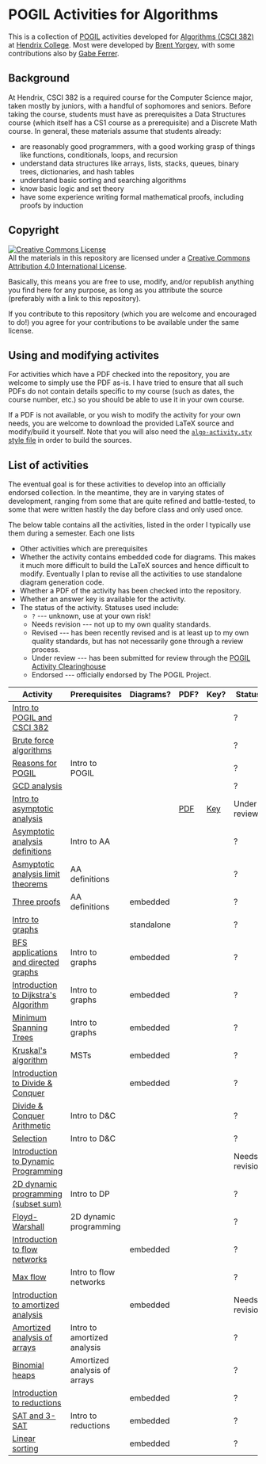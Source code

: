 POGIL Activities for Algorithms
===============================

This is a collection of [POGIL](https://pogil.org/) activities
developed for [Algorithms (CSCI
382)](https://hendrix-cs.github.io/csci382/) at [Hendrix
College](https://www.hendrix.edu/).  Most were developed by [Brent
Yorgey](http://ozark.hendrix.edu/~yorgey/), with some contributions
also by [Gabe
Ferrer](https://www.hendrix.edu/mathcs/profile.aspx?id=70718).

Background
----------

At Hendrix, CSCI 382 is a required course for the Computer Science
major, taken mostly by juniors, with a handful of sophomores and
seniors.  Before taking the course, students must have as
prerequisites a Data Structures course (which itself has a CS1 course
as a prerequisite) and a Discrete Math course.  In general, these
materials assume that students already:

- are reasonably good programmers, with a good working grasp of
  things like functions, conditionals, loops, and recursion
- understand data structures like arrays, lists, stacks, queues,
  binary trees, dictionaries, and hash tables
- understand basic sorting and searching algorithms
- know basic logic and set theory
- have some experience writing formal mathematical proofs, including
  proofs by induction

Copyright
---------

<a rel="license"
href="http://creativecommons.org/licenses/by/4.0/"><img alt="Creative
Commons License" style="border-width:0"
src="https://i.creativecommons.org/l/by/4.0/88x31.png" /></a><br
/>All the materials in this repository are licensed under a <a rel="license"
href="http://creativecommons.org/licenses/by/4.0/">Creative Commons
Attribution 4.0 International License</a>.

Basically, this means you are free to use, modify, and/or republish
anything you find here for any purpose, as long as you attribute the
source (preferably with a link to this repository).

If you contribute to this repository (which you are welcome and
encouraged to do!) you agree for your contributions to be available
under the same license.

Using and modifying activites
-----------------------------

For activities which have a PDF checked into the repository, you are
welcome to simply use the PDF as-is.  I have tried to ensure that all
such PDFs do not contain details specific to my course (such as
dates, the course number, etc.) so you should be able to use it in
your own course.

If a PDF is not available, or you wish to modify the activity for your
own needs, you are welcome to download the provided LaTeX source and
modify/build it yourself.  Note that you will also need the
[`algo-activity.sty`
style file](https://github.com/byorgey/algorithms-POGIL/blob/main/algo-activity.sty)
in order to build the sources.

List of activities
------------------

The eventual goal is for these activities to develop into an
officially endorsed collection.  In the meantime, they are in varying
states of development, ranging from some that are quite refined and
battle-tested, to some that were written hastily the day before class
and only used once.

The below table contains all the activities, listed in the order I
typically use them during a semester.  Each one lists
  - Other activities which are prerequisites
  - Whether the activity contains embedded code for diagrams.  This
    makes it much more difficult to build the LaTeX sources and hence
    difficult to modify.  Eventually I plan to revise all the
    activities to use standalone diagram generation code.
  - Whether a PDF of the activity has been checked into the repository.
  - Whether an answer key is available for the activity.
  - The status of the activity.  Statuses used include:
      - `?` --- unknown, use at your own risk!
      - Needs revision --- not up to my own quality standards.
      - Revised --- has been recently revised and is at least up to my
        own quality standards, but has not necessarily gone through a
        review process.
      - Under review --- has been submitted for review through the
        [POGIL Activity
        Clearinghouse](http://pac.chem.pitt.edu/index.php/pac)
      - Endorsed --- officially endorsed by The POGIL Project.

| Activity                                                                                                               | Prerequisites                | Diagrams?  | PDF?                                                                               | Key?                                                                                       | Status         |
|------------------------------------------------------------------------------------------------------------------------|------------------------------|------------|------------------------------------------------------------------------------------|--------------------------------------------------------------------------------------------|----------------|
| [Intro to POGIL and CSCI 382](https://github.com/byorgey/algorithms-POGIL/tree/main/POGIL-intro)                       |                              |            |                                                                                    |                                                                                            | ?              |
| [Brute force algorithms](https://github.com/byorgey/algorithms-POGIL/tree/main/brute-force)                            |                              |            |                                                                                    |                                                                                            | ?              |
| [Reasons for POGIL](https://github.com/byorgey/algorithms-POGIL/tree/main/why-POGIL)                                   | Intro to POGIL               |            |                                                                                    |                                                                                            | ?              |
| [GCD analysis](https://github.com/byorgey/algorithms-POGIL/tree/main/GCD-analysis)                                     |                              |            |                                                                                    |                                                                                            | ?              |
| [Intro to asymptotic analysis](https://github.com/byorgey/algorithms-POGIL/tree/main/AA-intro)                         |                              |            | [PDF](https://github.com/byorgey/algorithms-POGIL/blob/main/AA-intro/AA-intro.pdf) | [Key](https://github.com/byorgey/algorithms-POGIL/blob/main/AA-intro/AA-intro-answers.pdf) | Under review   |
| [Asymptotic analysis definitions](https://github.com/byorgey/algorithms-POGIL/tree/main/AA-definitions)                | Intro to AA                  |            |                                                                                    |                                                                                            | ?              |
| [Asmyptotic analysis limit theorems](https://github.com/byorgey/algorithms-POGIL/tree/main/AA-limits)                  | AA definitions               |            |                                                                                    |                                                                                            | ?              |
| [Three proofs](https://github.com/byorgey/algorithms-POGIL/tree/main/three-proofs)                                     | AA definitions               | embedded   |                                                                                    |                                                                                            | ?              |
| [Intro to graphs](https://github.com/byorgey/algorithms-POGIL/tree/main/graphs)                                        |                              | standalone |                                                                                    |                                                                                            | ?              |
| [BFS applications and directed graphs](https://github.com/byorgey/algorithms-POGIL/tree/main/BFS-applications)         | Intro to graphs              | embedded   |                                                                                    |                                                                                            | ?              |
| [Introduction to Dijkstra's Algorithm](https://github.com/byorgey/algorithms-POGIL/tree/main/Dijkstra-intro)           | Intro to graphs              | embedded   |                                                                                    |                                                                                            | ?              |
| [Minimum Spanning Trees](https://github.com/byorgey/algorithms-POGIL/tree/main/MST)                                    | Intro to graphs              | embedded   |                                                                                    |                                                                                            | ?              |
| [Kruskal's algorithm](https://github.com/byorgey/algorithms-POGIL/tree/main/Kruskal)                                   | MSTs                         | embedded   |                                                                                    |                                                                                            | ?              |
| [Introduction to Divide & Conquer](https://github.com/byorgey/algorithms-POGIL/tree/main/divide-and-conquer-intro)     |                              | embedded   |                                                                                    |                                                                                            | ?              |
| [Divide & Conquer Arithmetic](https://github.com/byorgey/algorithms-POGIL/tree/main/divide-and-conquer-arithmetic)     | Intro to D&C                 |            |                                                                                    |                                                                                            | ?              |
| [Selection](https://github.com/byorgey/algorithms-POGIL/tree/main/selection)                                           | Intro to D&C                 |            |                                                                                    |                                                                                            | ?              |
| [Introduction to Dynamic Programming](https://github.com/byorgey/algorithms-POGIL/tree/main/dynamic-programming-intro) |                              |            |                                                                                    |                                                                                            | Needs revision |
| [2D dynamic programming (subset sum)](https://github.com/byorgey/algorithms-POGIL/tree/main/2D-dynamic-programming)    | Intro to DP                  |            |                                                                                    |                                                                                            | ?              |
| [Floyd-Warshall](https://github.com/byorgey/algorithms-POGIL/tree/main/floyd-warshall)                                 | 2D dynamic programming       |            |                                                                                    |                                                                                            | ?              |
| [Introduction to flow networks](https://github.com/byorgey/algorithms-POGIL/tree/main/flow-intro)                      |                              | embedded   |                                                                                    |                                                                                            | ?              |
| [Max flow](https://github.com/byorgey/algorithms-POGIL/tree/main/max-flow)                                             | Intro to flow networks       |            |                                                                                    |                                                                                            | ?              |
| [Introduction to amortized analysis](https://github.com/byorgey/algorithms-POGIL/tree/main/amortized-intro)            |                              | embedded   |                                                                                    |                                                                                            | Needs revision |
| [Amortized analysis of arrays](https://github.com/byorgey/algorithms-POGIL/tree/main/amortized-array)                  | Intro to amortized analysis  |            |                                                                                    |                                                                                            | ?              |
| [Binomial heaps](https://github.com/byorgey/algorithms-POGIL/tree/main/amortized-binomial-heap)                        | Amortized analysis of arrays |            |                                                                                    |                                                                                            | ?              |
| [Introduction to reductions](https://github.com/byorgey/algorithms-POGIL/tree/main/reductions)                         |                              | embedded   |                                                                                    |                                                                                            | ?              |
| [SAT and 3-SAT](https://github.com/byorgey/algorithms-POGIL/tree/main/SAT)                                             | Intro to reductions          | embedded   |                                                                                    |                                                                                            | ?              |
| [Linear sorting](https://github.com/byorgey/algorithms-POGIL/tree/main/linear-sorting)                                 |                              | embedded   |                                                                                    |                                                                                            | ?              |

